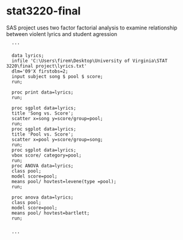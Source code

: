 # stat3220-final
SAS project uses two factor factorial analysis to examine relationship between violent lyrics and student agression
 
      '''
      
      data lyrics;
      infile 'C:\Users\firem\Desktop\University of Virginia\STAT 3220\final project\lyrics.txt'
      dlm='09'X firstobs=2;
      input subject song $ pool $ score;
      run;

      proc print data=lyrics;
      run;

      proc sgplot data=lyrics;
      title 'Song vs. Score';
      scatter x=song y=score/group=pool;
      run;
      proc sgplot data=lyrics;
      title 'Pool vs. Score';
      scatter x=pool y=score/group=song;
      run;
      proc sgplot data=lyrics;
      vbox score/ category=pool;
      run;
      proc ANOVA data=lyrics;
      class pool;
      model score=pool;
      means pool/ hovtest=levene(type =pool);
      run;

      proc anova data=lyrics;
      class pool;
      model score=pool;
      means pool/ hovtest=bartlett;
      run;

      
      '''
